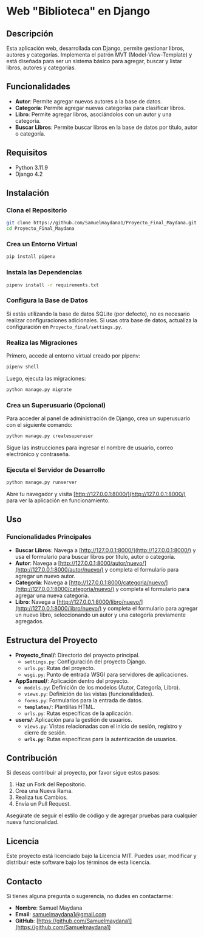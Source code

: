 # Web "Biblioteca" en Django

## Descripción

Esta aplicación web, desarrollada con Django, permite gestionar libros, autores y categorías. Implementa el patrón MVT (Model-View-Template) y está diseñada para ser un sistema básico para agregar, buscar y listar libros, autores y categorías.

## Funcionalidades

- **Autor**: Permite agregar nuevos autores a la base de datos.
- **Categoría**: Permite agregar nuevas categorías para clasificar libros.
- **Libro**: Permite agregar libros, asociándolos con un autor y una categoría.
- **Buscar Libros**: Permite buscar libros en la base de datos por título, autor o categoría.

## Requisitos

- Python 3.11.9
- Django 4.2

## Instalación

### Clona el Repositorio

```bash
git clone https://github.com/Samuelmaydana1/Proyecto_Final_Maydana.git
cd Proyecto_Final_Maydana
```

### Crea un Entorno Virtual

```bash
pip install pipenv
```

### Instala las Dependencias

```bash
pipenv install -r requirements.txt
```

### Configura la Base de Datos

Si estás utilizando la base de datos SQLite (por defecto), no es necesario realizar configuraciones adicionales. Si usas otra base de datos, actualiza la configuración en `Proyecto_final/settings.py`.

### Realiza las Migraciones

Primero, accede al entorno virtual creado por pipenv:

```bash
pipenv shell
```
Luego, ejecuta las migraciones:

```bash
python manage.py migrate
```

### Crea un Superusuario (Opcional)

Para acceder al panel de administración de Django, crea un superusuario con el siguiente comando:

```bash
python manage.py createsuperuser
```

Sigue las instrucciones para ingresar el nombre de usuario, correo electrónico y contraseña.

### Ejecuta el Servidor de Desarrollo

```bash
python manage.py runserver
```

Abre tu navegador y visita [http://127.0.0.1:8000/](http://127.0.0.1:8000/) para ver la aplicación en funcionamiento.

## Uso

### Funcionalidades Principales

- **Buscar Libros**: Navega a [http://127.0.0.1:8000/](http://127.0.0.1:8000/) y usa el formulario para buscar libros por título, autor o categoría.
- **Autor**: Navega a [http://127.0.0.1:8000/autor/nuevo/](http://127.0.0.1:8000/autor/nuevo/) y completa el formulario para agregar un nuevo autor.
- **Categoría**: Navega a [http://127.0.0.1:8000/categoria/nuevo/](http://127.0.0.1:8000/categoria/nuevo/) y completa el formulario para agregar una nueva categoría.
- **Libro**: Navega a [http://127.0.0.1:8000/libro/nuevo/](http://127.0.0.1:8000/libro/nuevo/) y completa el formulario para agregar un nuevo libro, seleccionando un autor y una categoría previamente agregados.

## Estructura del Proyecto

- **Proyecto_final/**: Directorio del proyecto principal.
  - `settings.py`: Configuración del proyecto Django.
  - `urls.py`: Rutas del proyecto.
  - `wsgi.py`: Punto de entrada WSGI para servidores de aplicaciones.
- **AppSamuel/**: Aplicación dentro del proyecto.
  - `models.py`: Definición de los modelos (Autor, Categoría, Libro).
  - `views.py`: Definición de las vistas (funcionalidades).
  - `forms.py`: Formularios para la entrada de datos.
  - **`templates/`**: Plantillas HTML.
  - `urls.py`: Rutas específicas de la aplicación.
- **users/**: Aplicación para la gestión de usuarios.
  - `views.py`: Vistas relacionadas con el inicio de sesión, registro y cierre de sesión.
  - **`urls.py`**: Rutas específicas para la autenticación de usuarios.

## Contribución

Si deseas contribuir al proyecto, por favor sigue estos pasos:

1. Haz un Fork del Repositorio.
2. Crea una Nueva Rama.
3. Realiza tus Cambios.
4. Envía un Pull Request.

Asegúrate de seguir el estilo de código y de agregar pruebas para cualquier nueva funcionalidad.

## Licencia

Este proyecto está licenciado bajo la Licencia MIT. Puedes usar, modificar y distribuir este software bajo los términos de esta licencia.

## Contacto

Si tienes alguna pregunta o sugerencia, no dudes en contactarme:

- **Nombre**: Samuel Maydana
- **Email**: [samuelmaydana1@gmail.com](mailto:samuelmaydana1@gmail.com)
- **GitHub**: [https://github.com/Samuelmaydana1](https://github.com/Samuelmaydana1)